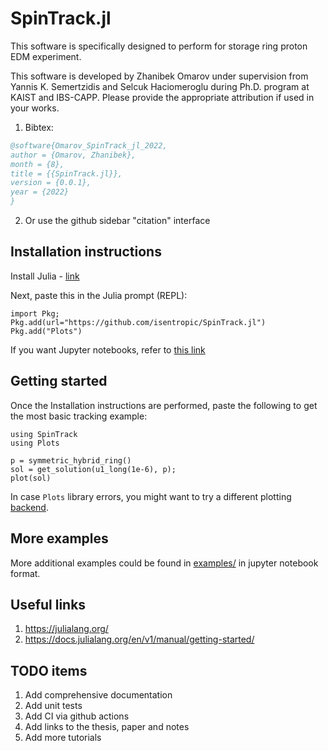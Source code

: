 # SpinTrack.jl
This software is specifically designed to perform for storage ring proton EDM
experiment. 

This software is developed by Zhanibek Omarov under supervision from Yannis K.
Semertzidis and Selcuk Haciomeroglu during Ph.D. program at KAIST and IBS-CAPP. 
Please provide the appropriate attribution if used in your works.

1. Bibtex:
``` bibtex
@software{Omarov_SpinTrack_jl_2022,
author = {Omarov, Zhanibek},
month = {8},
title = {{SpinTrack.jl}},
version = {0.0.1},
year = {2022}
}
```
2. Or use the github sidebar "citation" interface

## Installation instructions
Install Julia - [link](https://julialang.org/downloads/platform/)

Next, paste this in the Julia prompt (REPL):
```
import Pkg;
Pkg.add(url="https://github.com/isentropic/SpinTrack.jl")
Pkg.add("Plots")
```

If you want Jupyter notebooks, refer to [this link](https://julialang.github.io/IJulia.jl/stable/manual/installation/)

## Getting started
Once the Installation instructions are performed, paste the following to get the
most basic tracking example:

```
using SpinTrack
using Plots

p = symmetric_hybrid_ring()
sol = get_solution(u1_long(1e-6), p);
plot(sol)
```
In case `Plots` library errors, you might want to try a different plotting
[backend](https://docs.juliaplots.org/latest/backends).

## More examples
More additional examples could be found in [examples/](examples/) in jupyter
notebook format. 

## Useful links
1. https://julialang.org/
2. https://docs.julialang.org/en/v1/manual/getting-started/


## TODO items
1. Add comprehensive documentation
2. Add unit tests 
3. Add CI via github actions
4. Add links to the thesis, paper and notes
5. Add more tutorials

